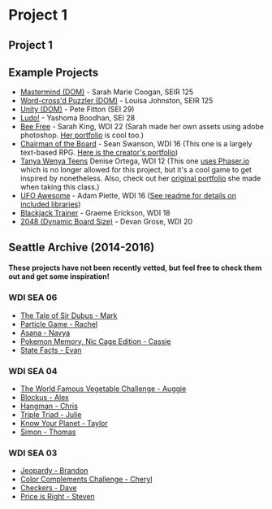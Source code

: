 # Project 1

## Project 1

## Example Projects

* [Mastermind (DOM)](https://wonkatin.github.io) - Sarah Marie Coogan, SEIR 125
* [Word-cross'd Puzzler (DOM)](https://louisajohnston.github.io/) - Louisa Johnston, SEIR 125
* [Unity (DOM)](https://petefitton.github.io/UNITY/) - Pete Fitton \(SEI 29\)
* [Ludo!](https://yboodhan.com/ludo/) - Yashoma Boodhan, SEI 28
* [Bee Free](https://009kings.github.io/beeFree/) - Sarah King, WDI 22 (Sarah made her own assets using adobe photoshop. [Her portfolio](https://hirethat.dev/) is cool too.)
* [Chairman of the Board](http://seancswanson.com/chairman-of-the-board/) - Sean Swanson, WDI 16 (This one is a largely text-based RPG. [Here is the creator's portfolio](https://seancswanson.com/))
* [Tanya Wenya Teens](https://dddotcom.github.io/twt/) Denise Ortega, WDI 12 (This one [uses Phaser.io](https://github.com/dddotcom/twt) which is no longer allowed for this project, but it's a cool game to get inspired by nonetheless. Also, check out her [original portfolio](https://dddotcom.github.io/) she made when taking this class.)
* [UFO Awesome](https://adamredwoods.github.io/wdi-game-project1/) - Adam Piette, WDI 16 ([See readme for details on included libraries](https://github.com/adamredwoods/wdi-game-project1))
* [Blackjack Trainer](https://graemeerickson.github.io/blackjack_strategy/) - Graeme Erickson, WDI 18
* [2048 \(Dynamic Board Size\)](https://devangrose.github.io/) - Devan Grose, WDI 20

## Seattle Archive \(2014-2016\)

#### These projects have not been recently vetted, but feel free to check them out and get some inspiration!

### WDI SEA 06

* [The Tale of Sir Dubus - Mark](http://abelmark.github.io/RPGSite/)
* [Particle Game - Rachel](http://nepios.github.io/particle_game/)
* [Asana - Navya](http://navyayvan.github.io/Asana/)
* [Pokemon Memory, Nic Cage Edition - Cassie](http://cassicakes.github.io/project1/)
* [State Facts - Evan](http://evwilkin.github.io/state_facts_game/)

### WDI SEA 04

* [The World Famous Vegetable Challenge - Auggie](http://www.agustinbautista.com/vegetable-quiz/)
* [Blockus - Alex](http://meet-alexmac.com/Blokus/)
* [Hangman - Chris](http://thecodingcarlson.github.io/Hangman/)
* [Triple Triad - Julie](http://jsakalys.github.io/triple-triad/)
* [Know Your Planet - Taylor](http://taylorbolin.github.io/Know-Your-Planet/)
* [Simon - Thomas](http://thomasvaeth.com/ga-simon/)

### WDI SEA 03 

* [Jeopardy - Brandon](http://branweb1.github.io/jepclone/)
* [Color Complements Challenge - Cheryl](http://cherylafitz.github.io/color-complements-game/)
* [Checkers - Dave](http://cjoybluv.github.io/wdi-checkers/)
* [Price is Right - Steven](http://stevenaldous.github.io/price-is-right/)
